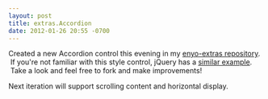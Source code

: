 ```yaml
---
layout: post
title: extras.Accordion
date: 2012-01-26 20:55 -0700
---
```


<p>Created a new Accordion control this evening in my <a href="http://github.com/tiqtech/enyo-extras">enyo-extras repository</a>.  If you're not familiar with this style control, jQuery has a <a href="http://jqueryui.com/demos/accordion/">similar example</a>.  Take a look and feel free to fork and make improvements!</p>
<p>Next iteration will support scrolling content and horizontal display.</p>